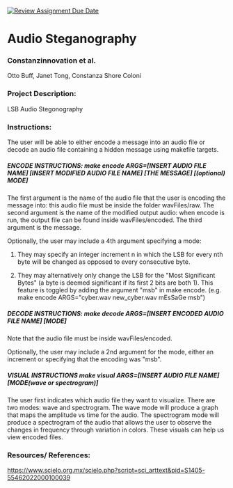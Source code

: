 [![Review Assignment Due Date](https://classroom.github.com/assets/deadline-readme-button-22041afd0340ce965d47ae6ef1cefeee28c7c493a6346c4f15d667ab976d596c.svg)](https://classroom.github.com/a/am3xLbu5)
# Audio Steganography
 
### Constanzinnovation et al. 

Otto Buff, Janet Tong, Constanza Shore Coloni
       
### Project Description:

LSB Audio Stegonography 

### Instructions:

The user will be able to either encode a message into an audio file or decode an audio file containing a hidden message using makefile targets. 

##### **ENCODE INSTRUCTIONS**: make encode ARGS=[INSERT AUDIO FILE NAME] [INSERT MODIFIED AUDIO FILE NAME] [THE MESSAGE] [(optional) MODE] 

The first argument is the name of the audio file that the user is encoding the message into: this audio file must be inside the folder wavFiles/raw. The second argument is the name of the modified output audio: when encode is run, the output file can be found inside wavFiles/encoded. The third argument is the message. 

Optionally, the user may include a 4th argument specifying a mode: 
1) They may specify an integer increment n in which the LSB for every nth byte will be changed as opposed to every consecutive byte. 

2) They may alternatively only change the LSB for the "Most Significant Bytes" (a byte is deemed  significant if its first 2 bits are both 1). This feature is toggled by adding the argument "msb" in make encode. (e.g. make encode ARGS="cyber.wav new_cyber.wav mEsSaGe msb")


##### **DECODE INSTRUCTIONS**: make decode ARGS=[INSERT ENCODED AUDIO FILE NAME] [MODE] 

Note that the audio file must be inside wavFiles/encoded. 

Optionally, the user may include a 2nd argument for the mode, either an increment or specifying that the encoding was "msb". 

##### **VISUAL INSTRUCTIONS** make visual ARGS=[INSERT AUDIO FILE NAME] [MODE(wave or spectrogram)] 

The user first indicates which audio file they want to visualize. There are two modes: wave and spectrogram. The wave mode will produce a graph that maps the amplitude vs time for the audio. The spectrogram mode will produce a spectrogram of the audio that allows the user to observe the changes in frequency through variation in colors. These visuals can help us view encoded files. 

### Resources/ References:
https://www.scielo.org.mx/scielo.php?script=sci_arttext&pid=S1405-55462022000100039 

